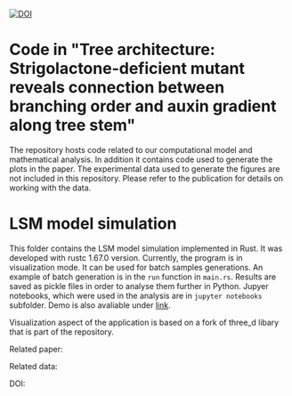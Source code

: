 [![DOI](https://zenodo.org/badge/633505761.svg)](https://zenodo.org/badge/latestdoi/633505761)

# Code in "Tree architecture: Strigolactone-deficient mutant reveals connection between branching order and auxin gradient along tree stem"

The repository hosts code related to our computational model and mathematical analysis. In addition it contains code used to generate the plots in the paper. 
The experimental data used to generate the figures are not included in this repository. Please refer to the publication for details on working with the data.

# LSM model simulation

This folder contains the LSM model simulation implemented in Rust. It was developed with rustc 1.67.0 version. Currently, the program is in visualization mode. It can be used for batch samples generations. An example of batch generation is in the `run` function in `main.rs`. Results are saved as pickle files in order to analyse them further in Python. Jupyer notebooks, which were used in the analysis are in `jupyter notebooks` subfolder.
Demo is also avaliable under [link](https://fingal.github.io/LSM/index.html).

Visualization aspect of the application is based on a fork of three_d libary that is part of the repository.

Related paper:

Related data:

DOI: 

